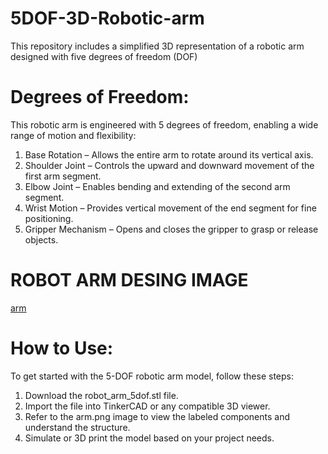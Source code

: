 # 5DOF-3D-Robotic-arm
This repository includes a simplified 3D representation of a robotic arm designed with five degrees of freedom (DOF)

# Degrees of Freedom:
This robotic arm is engineered with 5 degrees of freedom, enabling a wide range of motion and flexibility:
 1. Base Rotation – Allows the entire arm to rotate around its vertical axis.
 2. Shoulder Joint – Controls the upward and downward movement of the first arm segment.
 3. Elbow Joint – Enables bending and extending of the second arm segment.
 4. Wrist Motion – Provides vertical movement of the end segment for fine positioning.
 5. Gripper Mechanism – Opens and closes the gripper to grasp or release objects.

# ROBOT ARM DESING IMAGE
[arm](arm.png)

 # How to Use:
To get started with the 5-DOF robotic arm model, follow these steps:
 1. Download the robot_arm_5dof.stl file.
 2. Import the file into TinkerCAD or any compatible 3D viewer.
 3. Refer to the arm.png image to view the labeled components and understand the structure.
 4. Simulate or 3D print the model based on your project needs.
